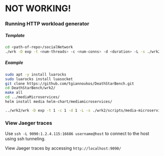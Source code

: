 # NOT WORKING!


### Running HTTP workload generator

##### Template
```bash
cd <path-of-repo>/socialNetwork
./wrk -D exp -t <num-threads> -c <num-conns> -d <duration> -L -s ./wrk2/scripts/hotel-reservation/mixed-workload_type_1.lua http://<external-ip-address>:5000 -R <reqs-per-sec>
```

##### Example
```bash
sudo apt -y install luarocks
sudo luarocks install luasocket
git clone https://github.com/tgiannoukos/DeathStarBench.git
cd DeathStarBench/wrk2/
make all
cd ../mediaMicroservices/
helm install media helm-chart/mediamicroservices/

../wrk2/wrk -D exp -t 1 -c 1 -d 1 -L -s ./wrk2/scripts/media-microservices/compose-review.lua http://1.2.4.116:8080/wrk2-api/review/compose -R 10

```


### View Jaeger traces

Use `ssh -L 9090:1.2.4.115:16686 username@host` to connect to the host using ssh tunneling.

View Jaeger traces by accessing `http://localhost:9090/`


